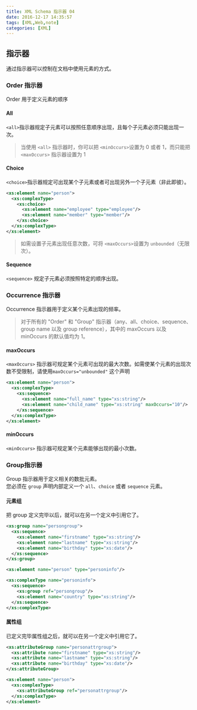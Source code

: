 ```yaml
---
title: XML Schema 指示器 04
date: 2016-12-17 14:35:57
tags: [XML,Web,note]
categories: [XML]
---
```


## 指示器
通过指示器可以控制在文档中使用元素的方式。    
### Order 指示器
Order 用于定义元素的顺序
#### All
`<all>`指示器规定子元素可以按照任意顺序出现，且每个子元素必须只能出现一次。 
> 当使用 `<all>` 指示器时，你可以把 `<minOccurs>`设置为 0 或者 1，而只能把 `<maxOccurs>` 指示器设置为 1 
#### Choice
`<choice>`指示器规定可出现某个子元素或者可出现另外一个子元素（非此即彼）。 

```xml
<xs:element name="person">
  <xs:complexType>
    <xs:choice>
      <xs:element name="employee" type="employee"/>
      <xs:element name="member" type="member"/>
    </xs:choice>
  </xs:complexType>
</xs:element>
```
> 如需设置子元素出现任意次数，可将 `<maxOccurs>`设置为 `unbounded`（无限次）。

#### Sequence
`<sequence>` 规定子元素必须按照特定的顺序出现。

### Occurrence 指示器
Occurrence 指示器用于定义某个元素出现的频率。    
> 对于所有的 "Order" 和 "Group" 指示器（any、all、choice、sequence、group name 以及 group reference），其中的 maxOccurs 以及 minOccurs 的默认值均为 1。

#### maxOccurs
`<maxOccurs>` 指示器可规定某个元素可出现的最大次数。如需使某个元素的出现次数不受限制，请使用`maxOccurs="unbounded"` 这个声明

```xml
<xs:element name="person">
  <xs:complexType>
    <xs:sequence>
      <xs:element name="full_name" type="xs:string"/>
      <xs:element name="child_name" type="xs:string" maxOccurs="10"/>
    </xs:sequence>
  </xs:complexType>
</xs:element>
```

#### minOccurs
`<minOccurs>` 指示器可规定某个元素能够出现的最小次数。

### Group指示器
Group 指示器用于定义相关的数批元素。       
您必须在 `group` 声明内部定义一个 `all`、`choice` 或者 `sequence` 元素。
#### 元素组
把 group 定义完毕以后，就可以在另一个定义中引用它了。

```xml
<xs:group name="persongroup">
  <xs:sequence>
    <xs:element name="firstname" type="xs:string"/>
    <xs:element name="lastname" type="xs:string"/>
    <xs:element name="birthday" type="xs:date"/>
  </xs:sequence>
</xs:group>

<xs:element name="person" type="personinfo"/>

<xs:complexType name="personinfo">
  <xs:sequence>
    <xs:group ref="persongroup"/>
    <xs:element name="country" type="xs:string"/>
  </xs:sequence>
</xs:complexType>
```

#### 属性组
已定义完毕属性组之后，就可以在另一个定义中引用它了。

```xml
<xs:attributeGroup name="personattrgroup">
  <xs:attribute name="firstname" type="xs:string"/>
  <xs:attribute name="lastname" type="xs:string"/>
  <xs:attribute name="birthday" type="xs:date"/>
</xs:attributeGroup>

<xs:element name="person">
  <xs:complexType>
    <xs:attributeGroup ref="personattrgroup"/>
  </xs:complexType>
</xs:element>
```